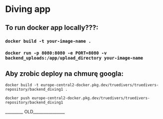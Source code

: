# Diving app

## To run docker app locally???:

### `docker build -t your-image-name .`
### `docker run -p 8080:8080 -e PORT=8080 -v backend_uploads:/app/upload_directory your-image-name`


## Aby zrobic deploy na chmurę googla:

`docker build -t europe-central2-docker.pkg.dev/truedivers/truedivers-repository/backend_diving1 .`

`docker push europe-central2-docker.pkg.dev/truedivers/truedivers-repository/backend_diving1`

_________ OLD________________